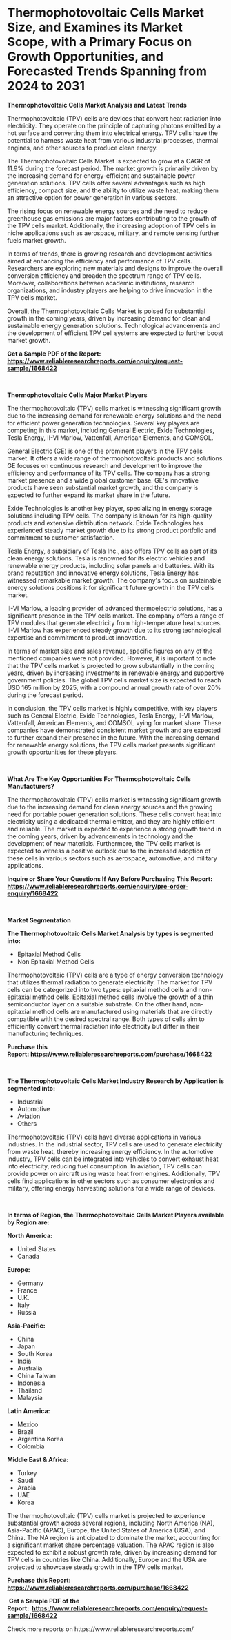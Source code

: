<p><h1>Thermophotovoltaic Cells Market Size, and Examines its Market Scope, with a Primary Focus on Growth Opportunities, and Forecasted Trends Spanning from 2024 to 2031</h1></p><p><strong>Thermophotovoltaic Cells Market Analysis and Latest Trends</strong></p>
<p><p>Thermophotovoltaic (TPV) cells are devices that convert heat radiation into electricity. They operate on the principle of capturing photons emitted by a hot surface and converting them into electrical energy. TPV cells have the potential to harness waste heat from various industrial processes, thermal engines, and other sources to produce clean energy.</p><p>The Thermophotovoltaic Cells Market is expected to grow at a CAGR of 11.9% during the forecast period. The market growth is primarily driven by the increasing demand for energy-efficient and sustainable power generation solutions. TPV cells offer several advantages such as high efficiency, compact size, and the ability to utilize waste heat, making them an attractive option for power generation in various sectors.</p><p>The rising focus on renewable energy sources and the need to reduce greenhouse gas emissions are major factors contributing to the growth of the TPV cells market. Additionally, the increasing adoption of TPV cells in niche applications such as aerospace, military, and remote sensing further fuels market growth.</p><p>In terms of trends, there is growing research and development activities aimed at enhancing the efficiency and performance of TPV cells. Researchers are exploring new materials and designs to improve the overall conversion efficiency and broaden the spectrum range of TPV cells. Moreover, collaborations between academic institutions, research organizations, and industry players are helping to drive innovation in the TPV cells market.</p><p>Overall, the Thermophotovoltaic Cells Market is poised for substantial growth in the coming years, driven by increasing demand for clean and sustainable energy generation solutions. Technological advancements and the development of efficient TPV cell systems are expected to further boost market growth.</p></p>
<p><strong>Get a Sample PDF of the Report:&nbsp; <a href="https://www.reliableresearchreports.com/enquiry/request-sample/1668422">https://www.reliableresearchreports.com/enquiry/request-sample/1668422</a></strong></p>
<p>&nbsp;</p>
<p><strong>Thermophotovoltaic Cells Major Market Players</strong></p>
<p><p>The thermophotovoltaic (TPV) cells market is witnessing significant growth due to the increasing demand for renewable energy solutions and the need for efficient power generation technologies. Several key players are competing in this market, including General Electric, Exide Technologies, Tesla Energy, II-VI Marlow, Vattenfall, American Elements, and COMSOL. </p><p>General Electric (GE) is one of the prominent players in the TPV cells market. It offers a wide range of thermophotovoltaic products and solutions. GE focuses on continuous research and development to improve the efficiency and performance of its TPV cells. The company has a strong market presence and a wide global customer base. GE's innovative products have seen substantial market growth, and the company is expected to further expand its market share in the future.</p><p>Exide Technologies is another key player, specializing in energy storage solutions including TPV cells. The company is known for its high-quality products and extensive distribution network. Exide Technologies has experienced steady market growth due to its strong product portfolio and commitment to customer satisfaction.</p><p>Tesla Energy, a subsidiary of Tesla Inc., also offers TPV cells as part of its clean energy solutions. Tesla is renowned for its electric vehicles and renewable energy products, including solar panels and batteries. With its brand reputation and innovative energy solutions, Tesla Energy has witnessed remarkable market growth. The company's focus on sustainable energy solutions positions it for significant future growth in the TPV cells market.</p><p>II-VI Marlow, a leading provider of advanced thermoelectric solutions, has a significant presence in the TPV cells market. The company offers a range of TPV modules that generate electricity from high-temperature heat sources. II-VI Marlow has experienced steady growth due to its strong technological expertise and commitment to product innovation.</p><p>In terms of market size and sales revenue, specific figures on any of the mentioned companies were not provided. However, it is important to note that the TPV cells market is projected to grow substantially in the coming years, driven by increasing investments in renewable energy and supportive government policies. The global TPV cells market size is expected to reach USD 165 million by 2025, with a compound annual growth rate of over 20% during the forecast period.</p><p>In conclusion, the TPV cells market is highly competitive, with key players such as General Electric, Exide Technologies, Tesla Energy, II-VI Marlow, Vattenfall, American Elements, and COMSOL vying for market share. These companies have demonstrated consistent market growth and are expected to further expand their presence in the future. With the increasing demand for renewable energy solutions, the TPV cells market presents significant growth opportunities for these players.</p></p>
<p>&nbsp;</p>
<p><strong>What Are The Key Opportunities For Thermophotovoltaic Cells Manufacturers?</strong></p>
<p><p>The thermophotovoltaic (TPV) cells market is witnessing significant growth due to the increasing demand for clean energy sources and the growing need for portable power generation solutions. These cells convert heat into electricity using a dedicated thermal emitter, and they are highly efficient and reliable. The market is expected to experience a strong growth trend in the coming years, driven by advancements in technology and the development of new materials. Furthermore, the TPV cells market is expected to witness a positive outlook due to the increased adoption of these cells in various sectors such as aerospace, automotive, and military applications.</p></p>
<p><strong>Inquire or Share Your Questions If Any Before Purchasing This Report: <a href="https://www.reliableresearchreports.com/enquiry/pre-order-enquiry/1668422">https://www.reliableresearchreports.com/enquiry/pre-order-enquiry/1668422</a></strong></p>
<p>&nbsp;</p>
<p><strong>Market Segmentation</strong></p>
<p><strong>The Thermophotovoltaic Cells Market Analysis by types is segmented into:</strong></p>
<p><ul><li>Epitaxial Method Cells</li><li>Non Epitaxial Method Cells</li></ul></p>
<p><p>Thermophotovoltaic (TPV) cells are a type of energy conversion technology that utilizes thermal radiation to generate electricity. The market for TPV cells can be categorized into two types: epitaxial method cells and non-epitaxial method cells. Epitaxial method cells involve the growth of a thin semiconductor layer on a suitable substrate. On the other hand, non-epitaxial method cells are manufactured using materials that are directly compatible with the desired spectral range. Both types of cells aim to efficiently convert thermal radiation into electricity but differ in their manufacturing techniques.</p></p>
<p><strong>Purchase this Report:&nbsp;<a href="https://www.reliableresearchreports.com/purchase/1668422">https://www.reliableresearchreports.com/purchase/1668422</a></strong></p>
<p>&nbsp;</p>
<p><strong>The Thermophotovoltaic Cells Market Industry Research by Application is segmented into:</strong></p>
<p><ul><li>Industrial</li><li>Automotive</li><li>Aviation</li><li>Others</li></ul></p>
<p><p>Thermophotovoltaic (TPV) cells have diverse applications in various industries. In the industrial sector, TPV cells are used to generate electricity from waste heat, thereby increasing energy efficiency. In the automotive industry, TPV cells can be integrated into vehicles to convert exhaust heat into electricity, reducing fuel consumption. In aviation, TPV cells can provide power on aircraft using waste heat from engines. Additionally, TPV cells find applications in other sectors such as consumer electronics and military, offering energy harvesting solutions for a wide range of devices.</p></p>
<p>&nbsp;</p>
<p><strong>In terms of Region, the Thermophotovoltaic Cells Market Players available by Region are:</strong></p>
<p>
    <p> <strong> North America: </strong>
        <ul>
            <li>United States</li>
            <li>Canada</li>
        </ul>
        </p> 
    <p> <strong> Europe: </strong>
        <ul>
            <li>Germany</li>
            <li>France</li>
            <li>U.K.</li>
            <li>Italy</li>
            <li>Russia</li>
        </ul>
        </p> 
    <p> <strong> Asia-Pacific: </strong>
        <ul>
            <li>China</li>
            <li>Japan</li>
            <li>South Korea</li>
            <li>India</li>
            <li>Australia</li>
            <li>China Taiwan</li>
            <li>Indonesia</li>
            <li>Thailand</li>
            <li>Malaysia</li>
        </ul>
        </p> 
    <p> <strong> Latin America: </strong>
        <ul>
            <li>Mexico</li>
            <li>Brazil</li>
            <li>Argentina Korea</li>
            <li>Colombia</li>
        </ul>
        </p> 
    <p> <strong> Middle East & Africa: </strong>
        <ul>
            <li>Turkey</li>
            <li>Saudi</li>
            <li>Arabia</li>
            <li>UAE</li>
            <li>Korea</li>
        </ul>
    </p>
    </p>
<p><p>The thermophotovoltaic (TPV) cells market is projected to experience substantial growth across several regions, including North America (NA), Asia-Pacific (APAC), Europe, the United States of America (USA), and China. The NA region is anticipated to dominate the market, accounting for a significant market share percentage valuation. The APAC region is also expected to exhibit a robust growth rate, driven by increasing demand for TPV cells in countries like China. Additionally, Europe and the USA are projected to showcase steady growth in the TPV cells market.</p></p>
<p><strong>Purchase this Report: <a href="https://www.reliableresearchreports.com/purchase/1668422">https://www.reliableresearchreports.com/purchase/1668422</a></strong></p>
<p>&nbsp;<strong>Get a Sample PDF of the Report:&nbsp;&nbsp;<a href="https://www.reliableresearchreports.com/enquiry/request-sample/1668422">https://www.reliableresearchreports.com/enquiry/request-sample/1668422</a></strong></p>
<p><strong></strong></p>
<p>Check more reports on https://www.reliableresearchreports.com/</p>